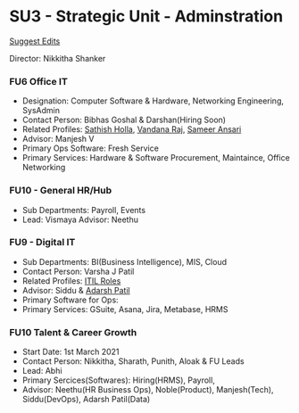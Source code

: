 # SU3 - Strategic Unit - Adminstration

[Suggest Edits](https://github.com/shoppre-tech/docs/edit/master/src/departments/adminstration/index.md)

Director: Nikkitha Shanker

### FU6 Office IT
- Designation: Computer Software & Hardware, Networking Engineering, SysAdmin
- Contact Person: Bibhas Goshal & Darshan(Hiring Soon)
- Related Profiles: [Sathish Holla](https://www.linkedin.com/in/satisholla/?originalSubdomain=in), [Vandana Raj](https://www.linkedin.com/in/vandana-raj-0323872b/), [Sameer Ansari](https://www.linkedin.com/in/samir-ansari/)
- Advisor: Manjesh V
- Primary Ops Software: Fresh Service
- Primary Services: Hardware & Software Procurement, Maintaince, Office Networking

### FU10 - General HR/Hub
- Sub Departments: Payroll, Events
- Lead: Vismaya
Advisor: Neethu

### FU9 - Digital IT
- Sub Departments: BI(Business Intelligence), MIS, Cloud
- Contact Person: Varsha J Patil
- Related Profiles: [ITIL Roles](https://www.bmc.com/blogs/itil-itsm-roles-responsibilities/)
- Advisor: Siddu & [Adarsh Patil](https://www.linkedin.com/in/adarshpatil9/) 
- Primary Software for Ops: 
- Primary Services: GSuite, Asana, Jira, Metabase, HRMS

### FU10 Talent & Career Growth
- Start Date: 1st March 2021
- Contact Person: Nikkitha, Sharath, Punith, Aloak & FU Leads
- Lead: Abhi
- Primary Sercices(Softwares): Hiring(HRMS), Payroll,  
- Advisor: Neethu(HR Business Ops), Noble(Product), Manjesh(Tech), Siddu(DevOps), Adarsh Patil(Data)
